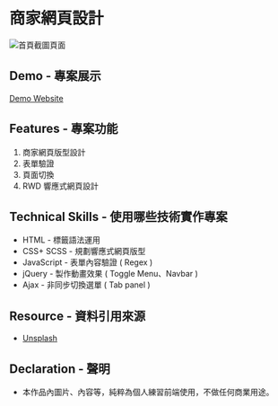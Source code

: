 # 商家網頁設計

![首頁截圖頁面](https://github.com/gn00667340/single-page-web/blob/gh-pages/images/singlepage.gif)

## Demo - 專案展示

[Demo Website](https://gn00667340.github.io/Web-design/)

## Features - 專案功能

  1. 商家網頁版型設計
  2. 表單驗證
  3. 頁面切換
  4. RWD 響應式網頁設計

## Technical Skills - 使用哪些技術實作專案

- HTML - 標籤語法運用
- CSS+ SCSS - 規劃響應式網頁版型
- JavaScript - 表單內容驗證 ( Regex ) 
- jQuery - 製作動畫效果 ( Toggle Menu、Navbar )
- Ajax - 非同步切換選單 ( Tab panel )

## Resource - 資料引用來源

- [Unsplash](https://unsplash.com/)

## Declaration - 聲明

- 本作品內圖片、內容等，純粹為個人練習前端使用，不做任何商業用途。

